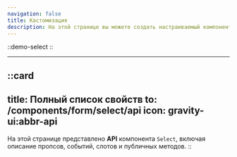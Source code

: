 ```yaml
---
navigation: false
title: Кастомизация
description: На этой странице вы можете создать настраиваемый компонент для ваших Vue-приложений, изменяя его свойства под свои нужды. Здесь доступен живой предпросмотр кода и поведения компонента, что позволяет легко проектировать динамичные и удобные интерфейсы.
---
```


::demo-select
::

---

::card
---
title: Полный список свойств
to: /components/form/select/api
icon: gravity-ui:abbr-api
---
На этой странице представлено **API** компонента `Select`, включая описание пропсов, событий, слотов и публичных
методов.
::